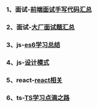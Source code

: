 ### 1、面试-[前端面试手写代码汇总](https://github.com/15601342019/study_summaries/blob/master/%E9%9D%A2%E8%AF%95/1%E5%89%8D%E7%AB%AF%E9%9D%A2%E8%AF%95%E6%80%BB%E7%BB%93.md)
### 2、面试-[大厂面试题汇总](https://github.com/15601342019/study_summaries/blob/master/%E9%9D%A2%E8%AF%95/2%E5%A4%A7%E5%8E%82%E9%9D%A2%E8%AF%95%E9%A2%98%E6%B1%87%E6%80%BB.md)
### 3、js-[es6学习总结](https://github.com/15601342019/study_summaries/blob/master/JS/1.es6%E5%AD%A6%E4%B9%A0%E6%80%BB%E7%BB%93.md)
### 4、js-[设计模式](https://github.com/15601342019/study_summaries/blob/master/JS/2.%E8%AE%BE%E8%AE%A1%E6%A8%A1%E5%BC%8F.md)
### 5、react-[react相关](https://github.com/15601342019/study_summaries/blob/master/REACT/1%E3%80%81react.md)
### 6、ts-[TS学习点滴之路](https://github.com/15601342019/study_summaries/blob/master/TS/ts%E6%80%BB%E7%BB%93.md)